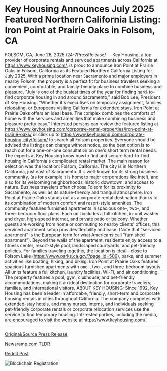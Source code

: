 # Key Housing Announces July 2025 Featured Northern California Listing: Iron Point at Prairie Oaks in Folsom, CA

FOLSOM, CA, June 26, 2025 /24-7PressRelease/ -- Key Housing, a top provider of corporate rentals and serviced apartments across California at https://www.keyhousing.com/, is proud to announce Iron Point at Prairie Oaks in Folsom, California as its Featured Northern California Listing for July 2025. With a prime location near Sacramento and major employers in nearby Folsom, the property is a perfect fit for business travelers seeking a convenient, comfortable, and family-friendly place to combine business and pleasure.  "July is one of the busiest times of the year for finding hard-to-find corporate housing in and around Sacramento," said Bob Lee, President of Key Housing. "Whether it's executives on temporary assignment, families relocating, or Europeans visiting California for extended stays, Iron Point at Prairie Oaks offers an ideal base. The complex combines the comforts of home with the services and amenities that make combining business and pleasure pretty easy."  Interested persons can review the featured listing at https://www.keyhousing.com/corporate-rental-properties/iron-point-at-prairie-oaks/ or click up to https://www.keyhousing.com/corporate-housing-city/folsom/ to search all Folsom properties. Everyone should be advised the listings can change without notice, so the best option is to reach out for a one-on-one consultation on one's short term rental needs. The experts at Key Housing know how to find and secure hard-to-find housing in California's complicated rental market.  The main reason for selection was the location: Folsom, California. The city is in Northern California, just east of Sacramento. It is well-known for its strong business community, (as for example it is home to major corporations like Intel), and also for its welcoming neighborhoods, historic downtown, and access to nature. Business travelers often choose Folsom for its proximity to Sacramento, as well as its nature-friendly and tranquil atmosphere.  Iron Point at Prairie Oaks stands out as a corporate rental destination thanks to its combination of modern comfort and resort-style amenities. The community features furnished apartments in spacious one-, two-, and three-bedroom floor plans. Each unit includes a full kitchen, in-unit washer and dryer, high-speed internet, and private patio or balcony. Whether guests are working from home or commuting to nearby clients' offices, this serviced apartment setup provides flexibility and ease. (Note that "serviced apartment" is the European term for what Americans call "furnished apartment").  Beyond the walls of the apartment, residents enjoy access to a fitness center, resort-style pool, landscaped courtyards, and pet-friendly policies. For families traveling together, the location is ideal—close to Folsom Lake (https://www.parks.ca.gov/?page_id=500), parks, and summer activities like boating, hiking, and biking.   Iron Point at Prairie Oaks features spacious furnished apartments with one-, two-, and three-bedroom layouts. All units feature a full kitchen, laundry facilities, Wi-Fi, and air conditioning. The property features a pool, gym, clubhouse, and pet-friendly accommodations, making it an ideal destination for corporate travelers, families, and international visitors.  ABOUT KEY HOUSING:  Since 1992, Key Housing has been a leader in affordable, friendly, short-term and corporate housing rentals in cities throughout California. The company competes with extended-stay hotels, and many nurses, interns, and individuals seeking pet-friendly corporate rentals or corporate relocation services use the service to find temporary housing. Interested parties, including the media, are encouraged to visit the website at https://www.keyhousing.com/. 

---

[Original/Source Press Release](https://www.24-7pressrelease.com/press-release/524221/key-housing-announces-july-2025-featured-northern-california-listing-iron-point-at-prairie-oaks-in-folsom-ca)
                    

[Newsramp.com TLDR](https://newsramp.com/curated-news/key-housing-features-iron-point-at-prairie-oaks-for-july-2025/2aab27f68e8066987f377b26dc71267a) 

 



[Reddit Post](https://www.reddit.com/r/TravelAndLeisureNews/comments/1lkts0u/key_housing_features_iron_point_at_prairie_oaks/) 



![Blockchain Registration](https://cdn.newsramp.app/24-7PressRelease/qrcode/256/26/wolfLqbU.webp)